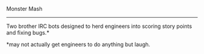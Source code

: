Monster Mash
____________
Two brother IRC bots designed to herd engineers into scoring story points and fixing bugs.* 

*may not actually get engineers to do anything but laugh.

